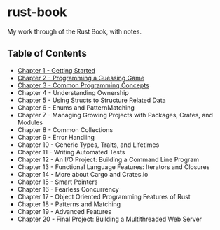 # rust-book

My work through of the Rust Book, with notes.

## Table of Contents

- [Chapter 1 - Getting Started](/01-getting-started/notes.md)
- [Chapter 2 - Programming a Guessing Game](/02-guessing-game/notes.md)
- [Chapter 3 - Common Programming Concepts](/03-programming-concepts/notes.md)
- Chapter 4 - Understanding Ownership
- Chapter 5 - Using Structs to Structure Related Data
- Chapter 6 - Enums and PatternMatching
- Chapter 7 - Managing Growing Projects with Packages, Crates, and Modules
- Chapter 8 - Common Collections
- Chapter 9 - Error Handling
- Chapter 10 - Generic Types, Traits, and Lifetimes
- Chapter 11 - Writing Automated Tests
- Chapter 12 - An I/O Project: Building a Command Line Program
- Chapter 13 - Functional Language Features: Iterators and Closures
- Chapter 14 - More about Cargo and Crates.io
- Chapter 15 - Smart Pointers
- Chapter 16 - Fearless Concurrency
- Chapter 17 - Object Oriented Programming Features of Rust
- Chapter 18 - Patterns and Matching
- Chapter 19 - Advanced Features
- Chapter 20 - Final Project: Building a Multithreaded Web Server